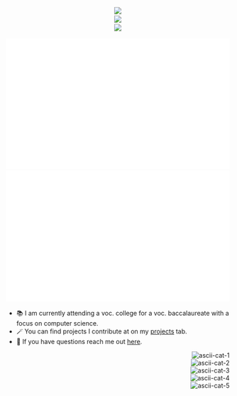 <p align="center"><a href="https://readme-typing-svg.demolab.com">
    <img src="https://readme-typing-svg.demolab.com?font=Verdana&weight=240&size=24&duration=1000&pause=1000&color=C6A0F6&center=true&vCenter=true&repeat=false&width=360&height=22&separator=%3C&lines=Hey%2C+my+name's+Lucielle!" /><br>
    <img src="https://readme-typing-svg.demolab.com?font=Verdana&weight=200&size=20&duration=2000&pause=1000&color=8BD5CA&center=true&vCenter=true&width=300&height=34&lines=Hobby+Developer;Learning+Student;Programming+since+~+2016" /><br>
    <img src="https://readme-typing-svg.demolab.com?font=Verdana&weight=200&size=14&duration=3000&pause=0&color=CAD3F5&center=true&repeat=false&width=380&height=34&lines=%7B+19 years+%7D+%7B+she/they+%7D+%7B+trans+%7D" />
</a></p>

<p align="center"><a href="https://github.com/lunarydess/lunarydess-stats/">
    <img src="https://raw.githubusercontent.com/lunarydess/lunarydess-stats/output/generated/overview.svg" /><img src="https://raw.githubusercontent.com/lunarydess/lunarydess-stats/output/generated/languages.svg" />
</a></p>

- :books: I am currently attending a voc. college for a voc. baccalaureate with a focus on computer science.
- :magic_wand: You can find projects I contribute at on my [projects](https://github.com/lunarydess?tab=repositories&sort=name) tab.
- :thinking: If you have questions reach me out [here](https://twitter.com/__vergessene).

<p align="right"><a href="https://readme-typing-svg.demolab.com">
        <img src="https://readme-typing-svg.demolab.com?font=Noto+Sans+Mono&size=16&duration=800&pause=1000&color=C6A0F6&vCenter=true&repeat=false&width=200&height=18&lines=.%E2%95%B1%7C%60" align="right" alt="ascii-cat-1" />
        <br>
        <img src="https://readme-typing-svg.demolab.com?font=Noto+Sans+Mono&size=16&duration=800&pause=1000&color=C6A0F6&center=false&vCenter=true&repeat=false&width=200&height=18&lines=(%60+++-++7" align="right" alt="ascii-cat-2" />
        <br>
        <img src="https://readme-typing-svg.demolab.com?font=Noto+Sans+Mono&size=16&duration=800&pause=1000&color=C6A0F6&center=false&vCenter=true&repeat=false&width=200&height=18&lines=+%7C%E3%80%81%E2%81%BB%E3%80%B5" align="right" alt="ascii-cat-3" />
        <br>
        <img src="https://readme-typing-svg.demolab.com?font=Noto+Sans+Mono&size=16&duration=800&pause=1000&color=C6A0F6&vCenter=true&repeat=false&width=200&height=18&lines=%E3%81%98%E3%81%97%CB%8D%2C)%E3%83%8E" align="right" alt="ascii-cat-4" />
        <br>
        <img src="https://readme-typing-svg.demolab.com?font=Noto+Sans+Mono&size=16&duration=800&pause=1000&color=C6A0F6&vCenter=true&repeat=false&width=200&height=18&lines=meow+~" align="right" alt="ascii-cat-5" />
</a></p>
